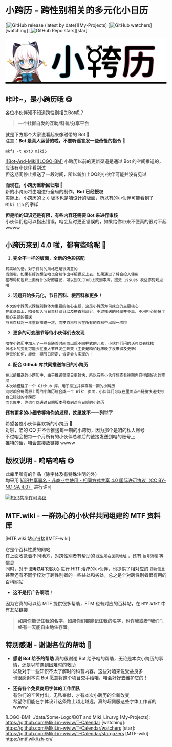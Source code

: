 # 小跨历 - 跨性别相关的多元化小日历
[![GitHub release (latest by date)][versions]][My-Projects]
[![GitHub watchers][github-watchers]][watching]
[![GitHub Repo stars][github-r-s]][star]  

<!--Miki-Stickie LOGO-->
[![T-Calendar-LOGO][LOGO]][Github]

<!--介绍部分-->
## 咔咔~，是小跨历哦 😋
各位小伙伴知不知道跨性别相关Bot呢？
> **一个社群自发的互助/科普/分享平台**  

就是下方那个大家说看起来像磁带的 Bot 📼  
注意：**Bot 是真人运营的啦，不要听谣言发一些奇怪的指令 🤪**
```
mkfs -t ext3 miki5
```
<!--Bot-And-Miki LOGO-->
[![Bot-And-Miki][LOGO-BM]][Github]
小跨历以前的更新渠道是通过 Bot 的空间推送的，应该有小伙伴看到过  
但这期间停止推送了一段时间，所以新加上QQ的小伙伴可能并没有见过  
  
**而现在，小跨历重新回归啦 🥳**  
新的小跨历将由咱进行全局的制作，**Bot 已经授权**  
实际上，小跨历的 `2.0` 版本也是咱设计的版面，所以有的小伙伴可能看到了 `Miki_Lin` 的字样  

**但是咱的知识还是有限，有些内容还需要 Bot 来进行审核**  
小伙伴们也可以指出错误，咱会及时更正错误的，如果给你带来不便真的很对不起 wwww  

## 小跨历来到 4.0 啦，都有些啥呢 🤔
1. **完全不一样的版面，全新的色彩搭配**  
```
其实咱的话，对于目前的风格还是很满意的
当然啦，如果有好的想法咱也会制作出样板提交上去，如果通过了将会投入使用
在布局和色彩上面有什么好的建议，可以到Github上找到本库，提交 issues 表达你的观点哦
```
2. **话题开始多元化，节日百科、梗百科和更多！**
```
本次的小跨历以跨性别群体为重要的核心主题，这是小跨历为何成立的主要核心
在此基础上，咱会加入节日百科部分以及梗百科部分，不过推送的频率并不高，不用担心挤掉了核心主题的推送
节日百科将一年重新推送一次，而梗百科只会在所有的百科中出现一次哦
```
3. **更多的可变细节等待小伙伴们去发现**
```
咱在小跨历中加入了一些会随着时间而出现不同样式的元素，小伙伴们闲的话可以去找找
风格上的变化可能会在重大节日发生改变（主要是咱怕起床晚了没来得及更新）
但无论如何，能做一期节日限定，肯定会去实现的！
```
4. **配合 Github 库共同推送每日的小跨历**
```
在以前推送的小跨历中，由于推送频率日更较快，所以有些小伙伴想查看往期内容得翻好久的空间
本次咱搭建了一个 Github 库，用于推送并保存每一期的小跨历
同时咱会每周将上周的小跨历统合成一个 Wiki 页面，小伙伴们可以在里面点击链接快速找到自己错过的小跨历
而仓库中，你也可以通过日期版本号找到对应日期的小跨历
```
**还有更多的小细节等待你的发现，这里就不一一列举了**

希望各位小伙伴喜欢新的小跨历 🥰  
对啦，咱的 QQ 并不会推送每一期的小跨历，因为那个是咱的私人账号  
不过咱会把每一个月所有的小伙伴总和后的链接发送到咱的账号上  
推特的话，咱会直接放链接 wwww

<!--版权部分-->
## 版权说明 - 呜喵呜喵 😋
此库里所有的作品（除字体及有特殊注明的外）  
均采用 [知识共享署名 - 非商业性使用 - 相同方式共享 4.0 国际许可协议（CC BY-NC-SA 4.0）][cc-licensing] 进行许可  
  
[![知识共享许可协议][cc-licensing-img]][cc-licensing]

<!--友站部分-->
## MTF.wiki - 一群热心的小伙伴共同组建的 MTF 资料库
[MTF.wiki 站点链接][MTF-wiki]  

它是个百科性质的网站  
在上面收录着不同地方，对跨性别者有帮助的 `医生所在医院地址` ，还有 `挂号流程` 等信息  
同时，对于 **`思考好并下定决心`** 进行 HRT 治疗的小伙伴，也提供了相对应的 `药物信息`  
甚至还有不同学校对于跨性别者的一些益处和劣处，总之是个对跨性别者很有用的百科网站  
- **这不是打广告啊喂！**  

因为它真的可以给 MTF 提供很多帮助，FTM 也有对应的百科站，在 `MTF.WIKI` 中有友站链接
> **如果你能记住我的名字，如果你们都能记住我的名字，也许我或者“我们”，终有一天能自由地生存着。**

<!--特别感谢-->
## 特别感谢 - 谢谢各位的帮助 🥰
- **感谢 Bot 给予的帮助**
真的很谢谢 Bot 给予咱的帮助，无论是本次小跨历的事情，还是以前遇到困难时的救助  
以及对于一些知识不太了解时的科普内容，这些对咱来说受益良多  
也很感谢本次 Bot 愿意将这个项目交手给咱，咱会好好去维护它的！

- **还有各个免费商用字体的工作团队**  
有你们的辛苦付出，无私奉献，才有本次小跨历的全新改变  
希望你们能在字体设计这条路上越走越远，真的超佩服这些字体工作者的 wwww  

<!--跳转地址（按顺序）-->
[LOGO]: ./data/Some-Logo/LOGO.svg
[LOGO-BM]: ./data/Some-Logo/BOT and Miki_Lin.svg
[My-Projects]: https://github.com/MikiLin-wiviw/T-Calendar
[watching]: https://github.com/MikiLin-wiviw/T-Calendar/watchers
[star]: https://github.com/MikiLin-wiviw/T-Calendar/stargazers
[MTF-wiki]: https://mtf.wiki/zh-cn/

<!--URL地址（按顺序）-->
[versions]: https://img.shields.io/github/v/release/MikiLin-wiviw/T-Calendar?color=73bd62&logoColor=73bd62&label=Versions&logo=CLion&logoWidth=11
[github-watchers]: https://img.shields.io/github/watchers/MikiLin-wiviw/T-Calendar?logo=CodeSandbox&color=51b7de&logoColor=51b7de
[github-r-s]: https://img.shields.io/github/stars/MikiLin-wiviw/T-Calendar?logo=CodeSandbox&color=f5a9b8&logoColor=f5a9b8
[Github]: https://github.com/MikiLin-wiviw/T-Calendar
[cc-licensing]: https://creativecommons.org/licenses/by-nc-sa/4.0/
[cc-licensing-img]: https://i.creativecommons.org/l/by-nc-sa/4.0/88x31.png
